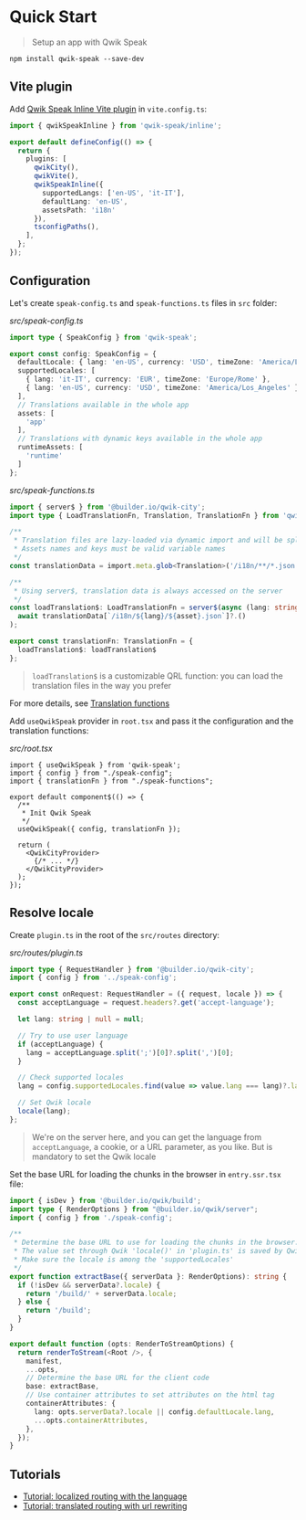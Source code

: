 # Quick Start

> Setup an app with Qwik Speak

```shell       
npm install qwik-speak --save-dev
```

## Vite plugin
Add [Qwik Speak Inline Vite plugin](./inline.md) in `vite.config.ts`:
```typescript
import { qwikSpeakInline } from 'qwik-speak/inline';

export default defineConfig(() => {
  return {
    plugins: [
      qwikCity(),
      qwikVite(),
      qwikSpeakInline({
        supportedLangs: ['en-US', 'it-IT'],
        defaultLang: 'en-US',
        assetsPath: 'i18n'
      }),
      tsconfigPaths(),
    ],
  };
});
```

## Configuration
Let's create `speak-config.ts` and `speak-functions.ts` files in `src` folder:

_src/speak-config.ts_
```typescript
import type { SpeakConfig } from 'qwik-speak';

export const config: SpeakConfig = {
  defaultLocale: { lang: 'en-US', currency: 'USD', timeZone: 'America/Los_Angeles' },
  supportedLocales: [
    { lang: 'it-IT', currency: 'EUR', timeZone: 'Europe/Rome' },
    { lang: 'en-US', currency: 'USD', timeZone: 'America/Los_Angeles' }
  ],
  // Translations available in the whole app
  assets: [
    'app'
  ],
  // Translations with dynamic keys available in the whole app
  runtimeAssets: [
    'runtime'
  ]
};
```
_src/speak-functions.ts_
```typescript
import { server$ } from '@builder.io/qwik-city';
import type { LoadTranslationFn, Translation, TranslationFn } from 'qwik-speak';

/**
 * Translation files are lazy-loaded via dynamic import and will be split into separate chunks during build.
 * Assets names and keys must be valid variable names
 */
const translationData = import.meta.glob<Translation>('/i18n/**/*.json');

/**
 * Using server$, translation data is always accessed on the server
 */
const loadTranslation$: LoadTranslationFn = server$(async (lang: string, asset: string) =>
  await translationData[`/i18n/${lang}/${asset}.json`]?.()
);

export const translationFn: TranslationFn = {
  loadTranslation$: loadTranslation$
};
```
> `loadTranslation$` is a customizable QRL function: you can load the translation files in the way you prefer

For more details, see [Translation functions](./translation-functions.md)


Add `useQwikSpeak` provider in `root.tsx` and pass it the configuration and the translation functions:

_src/root.tsx_
```tsx
import { useQwikSpeak } from 'qwik-speak';
import { config } from "./speak-config";
import { translationFn } from "./speak-functions";

export default component$(() => {
  /**
   * Init Qwik Speak
   */
  useQwikSpeak({ config, translationFn });

  return (
    <QwikCityProvider>
      {/* ... */}
    </QwikCityProvider>
  );
});
```

## Resolve locale
Create `plugin.ts` in the root of the `src/routes` directory:

_src/routes/plugin.ts_
```typescript
import type { RequestHandler } from '@builder.io/qwik-city';
import { config } from '../speak-config';

export const onRequest: RequestHandler = ({ request, locale }) => {
  const acceptLanguage = request.headers?.get('accept-language');

  let lang: string | null = null;

  // Try to use user language
  if (acceptLanguage) {
    lang = acceptLanguage.split(';')[0]?.split(',')[0];
  }

  // Check supported locales
  lang = config.supportedLocales.find(value => value.lang === lang)?.lang || config.defaultLocale.lang;

  // Set Qwik locale
  locale(lang);
};
```
> We're on the server here, and you can get the language from `acceptLanguage`, a cookie, or a URL parameter, as you like. But is mandatory to set the Qwik locale

Set the base URL for loading the chunks in the browser in `entry.ssr.tsx` file:
```typescript
import { isDev } from '@builder.io/qwik/build';
import type { RenderOptions } from "@builder.io/qwik/server";
import { config } from './speak-config';

/**
 * Determine the base URL to use for loading the chunks in the browser.
 * The value set through Qwik 'locale()' in 'plugin.ts' is saved by Qwik in 'serverData.locale' directly.
 * Make sure the locale is among the 'supportedLocales'
 */
export function extractBase({ serverData }: RenderOptions): string {
  if (!isDev && serverData?.locale) {
    return '/build/' + serverData.locale;
  } else {
    return '/build';
  }
}

export default function (opts: RenderToStreamOptions) {
  return renderToStream(<Root />, {
    manifest,
    ...opts,
    // Determine the base URL for the client code
    base: extractBase,
    // Use container attributes to set attributes on the html tag
    containerAttributes: {
      lang: opts.serverData?.locale || config.defaultLocale.lang,
      ...opts.containerAttributes,
    },
  });
}
```

## Tutorials
- [Tutorial: localized routing with the language](./tutorial-routing.md)
- [Tutorial: translated routing with url rewriting](./tutorial-routing-rewrite.md)
